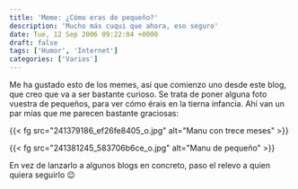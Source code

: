 ```yaml
---
title: 'Meme: ¿Cómo eras de pequeño?'
description: 'Mucho más cuqui que ahora, eso seguro'
date: Tue, 12 Sep 2006 09:22:04 +0000
draft: false
tags: ['Humor', 'Internet']
categories: ['Varios']
---
```


Me ha gustado esto de los memes, así que comienzo uno desde este blog, que creo que va a ser bastante curioso. Se trata de poner alguna foto vuestra de pequeños, para ver cómo érais en la tierna infancia. Ahí van un par mías que me parecen bastante graciosas:

{{< fg src="241379186_ef26fe8405_o.jpg" alt="Manu con trece meses" >}}

{{< fg src="241381245_583706b6ce_o.jpg" alt="Manu de pequeño" >}}

En vez de lanzarlo a algunos blogs en concreto, paso el relevo a quien quiera seguirlo :wink: